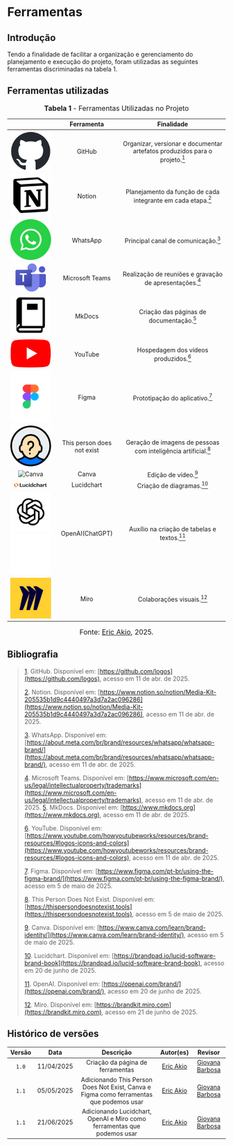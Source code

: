 # Ferramentas

## Introdução

Tendo a finalidade de facilitar a organização e gerenciamento do planejamento e execução do projeto, foram utilizadas as seguintes ferramentas discriminadas na tabela 1.

## Ferramentas utilizadas

<font size="3"><p style="text-align: center"><b>Tabela 1</b> - Ferramentas Utilizadas no Projeto</p></font>

|                                                                    |Ferramenta|Finalidade               |
|:------------------------------------------------------------------:|:----------:|:-----------------------:|
|<img class="card-img img-fluid rounded" src="https://raw.githubusercontent.com/Requisitos-de-software/2025.1-DetranDF/main/docs/assets/ferramentas/github-mark/github-mark.png" title="GitHub" width=100>|GitHub| Organizar, versionar e documentar artefatos produzidos para o projeto.<a id="anchor_1" href="#FRM1"><sup>1</sup></a>|
|<img class="card-img img-fluid rounded" src="https://raw.githubusercontent.com/Requisitos-de-software/2025.1-DetranDF/main/docs/assets/ferramentas/Notion_app_logo.png" title="Notion" width=100>|Notion|Planejamento da função de cada integrante em cada etapa.<a id="anchor_2" href="#FRM2"><sup>2</sup></a>|
|<img class="card-img img-fluid rounded" src="https://raw.githubusercontent.com/Requisitos-de-software/2025.1-DetranDF/main/docs/assets/ferramentas/whatsapp.png" title="WhatsApp" width=100>|WhatsApp|Principal canal de comunicação.<a id="anchor_3" href="#FRM3"><sup>3</sup></a>|
|<img class="card-img img-fluid rounded" src="https://raw.githubusercontent.com/Requisitos-de-software/2025.1-DetranDF/main/docs/assets/ferramentas/Microsoft_Teams.png" title="Microsoft Teams" width=70>|Microsoft Teams|Realização de reuniões e gravação de apresentações.<a id="anchor_4" href="#FRM4"><sup>4</sup></a>|
|<img class="card-img img-fluid rounded" src="https://raw.githubusercontent.com/Requisitos-de-software/2025.1-DetranDF/main/docs/assets/ferramentas/MkDocs_Logo.png" title="MkDocs" width=100>|MkDocs|Criação das páginas de documentação.<a id="anchor_5" href="#FRM5"><sup>5</sup></a>|
|<img class="card-img img-fluid rounded" src="https://raw.githubusercontent.com/Requisitos-de-software/2025.1-DetranDF/main/docs/assets/ferramentas/Youtube_logo.png" title="YouTube" width=100>|YouTube|Hospedagem dos vídeos produzidos.<a id="anchor_6" href="#FRM6"><sup>6</sup></a>|
|<img class="card-img img-fluid rounded" src="https://raw.githubusercontent.com/Requisitos-de-software/2025.1-DetranDF/main/docs/assets/ferramentas/Figma/Figma-Icon(Full-color)/Figma-Icon(Full-color).png" title="Figma" width=100>|Figma|Prototipação do aplicativo.<a id="anchor_7" href="#FRM7"><sup>7</sup></a>|
|<img class="card-img img-fluid rounded" src="https://raw.githubusercontent.com/Requisitos-de-software/2025.1-DetranDF/main/docs/assets/ferramentas/this-person-does-not-exist.png" title="This person does not exist" width=100>|This person does not exist|Geração de imagens de pessoas com inteligência artificial.<a id="anchor_8" href="#FRM8"><sup>8</sup></a>|
|<img class="card-img img-fluid rounded" width=100 src="https://static-cse.canva.com/blob/1148850/image2.14726cf7.avif" title="Canva">|Canva| Edição de vídeo.<a id="anchor_9" href="#FRM9"><sup>9</sup></a>|
| <img class="card-img img-fluid rounded" width=75 src="https://raw.githubusercontent.com/Requisitos-de-software/2025.1-DetranDF/main/docs/assets/ferramentas/Lucidchart-Logos/1a/1a/Lucidchart-Primary3D-Logo-Default-TypeCG100-onClear-np-RGB-M.png" title="Lucidchart">| Lucidchart | Criação de diagramas.<a id="anchor_10" href="#FRM10"><sup>10</sup></a>|
|<img class="card-img img-fluid rounded only-light" width=100 src="https://raw.githubusercontent.com/Requisitos-de-software/2025.1-DetranDF/main/docs/assets/ferramentas/OpenAI-logos(new)/PNGs/OpenAI-black-monoblossom.png" title="OpenAI"><img class="card-img img-fluid rounded only-dark" width=100 src="https://raw.githubusercontent.com/Requisitos-de-software/2025.1-DetranDF/main/docs/assets/ferramentas/OpenAI-logos(new)/PNGs/OpenAI-white-monoblossom.png" title="OpenAI">|OpenAI(ChatGPT)|Auxílio na criação de tabelas e textos.<a id="anchor_11" href="#FRM11"><sup>11</sup></a>|
|<img class="card-img img-fluid rounded" width=100 src="https://raw.githubusercontent.com/Requisitos-de-software/2025.1-DetranDF/main/docs/assets/ferramentas/icon.png" title="miro">|Miro|Colaborações visuais.<a id="anchor_12" href="#FRM12"><sup>12</sup></a>|

<font size="3"><p style="text-align: center">Fonte: [Eric Akio](https://github.com/eric-kingu), 2025.</p></font>

## Bibliografia

> <a id="#FRM1" href="anchor_1">1</a>. GitHub. Disponível em: [https://github.com/logos](https://github.com/logos), acesso em 11 de abr. de 2025.
> 
> <a id="#FRM2" href="anchor_2">2</a>. Notion. Disponível em: [https://www.notion.so/notion/Media-Kit-205535b1d9c4440497a3d7a2ac096286](https://www.notion.so/notion/Media-Kit-205535b1d9c4440497a3d7a2ac096286), acesso em 11 de abr. de 2025.
> 
> <a id="#FRM3" href="anchor_3">3</a>. WhatsApp. Disponível em: [https://about.meta.com/br/brand/resources/whatsapp/whatsapp-brand/](https://about.meta.com/br/brand/resources/whatsapp/whatsapp-brand/), acesso em 11 de abr. de 2025.
> 
> <a id="#FRM4" href="anchor_4">4</a>. Microsoft Teams. Disponível em: [https://www.microsoft.com/en-us/legal/intellectualproperty/trademarks](https://www.microsoft.com/en-us/legal/intellectualproperty/trademarks), acesso em 11 de abr. de 2025.
> <a id="#FRM5" href="anchor_5">5</a>. MkDocs. Disponível em: [https://www.mkdocs.org](https://www.mkdocs.org), acesso em 11 de abr. de 2025.
> 
> <a id="#FRM6" href="anchor_6">6</a>. YouTube. Disponível em: [https://www.youtube.com/howyoutubeworks/resources/brand-resources/#logos-icons-and-colors](https://www.youtube.com/howyoutubeworks/resources/brand-resources/#logos-icons-and-colors), acesso em 11 de abr. de 2025.
>
> <a id="#FRM7" href="anchor_7">7</a>. Figma. Disponível em: [https://www.figma.com/pt-br/using-the-figma-brand/](https://www.figma.com/pt-br/using-the-figma-brand/), acesso em 5 de maio de 2025.
>
> <a id="#FRM8" href="anchor_8">8</a>. This Person Does Not Exist. Disponível em: [https://thispersondoesnotexist.tools](https://thispersondoesnotexist.tools), acesso em 5 de maio de 2025.
>
> <a id="#FRM9" href="anchor_9">9</a>. Canva. Disponível em: [https://www.canva.com/learn/brand-identity/](https://www.canva.com/learn/brand-identity/), acesso em 5 de maio de 2025.
>
> <a id="#FRM10" href="anchor_10">10</a>. Lucidchart. Disponível em: [https://brandpad.io/lucid-software-brand-book](https://brandpad.io/lucid-software-brand-book), acesso em 20 de junho de 2025.
>
> <a id="#FRM11" href="anchor_11">11</a>. OpenAI. Disponível em: [https://openai.com/brand/](https://openai.com/brand/), acesso em 20 de junho de 2025.
>
> <a id="#FRM12" href="anchor_12">12</a>. Miro. Disponível em: [https://brandkit.miro.com](https://brandkit.miro.com), acesso em 21 de junho de 2025.

## Histórico de versões

|Versão|Data|Descrição|Autor(es)|Revisor|
|:----:|:--:|:-------:|:-------:|:-----:|
|`1.0`|11/04/2025|Criação da página de ferramentas|[Eric Akio](https://github.com/eric-kingu)|  [Giovana Barbosa](https://github.com/gio221)  |
|`1.1`|05/05/2025|Adicionando This Person Does Not Exist, Canva e Figma como ferramentas que podemos usar|[Eric Akio](https://github.com/eric-kingu)| [Giovana Barbosa ](https://github.com/gio221)|
|`1.1`|21/06/2025|Adicionando Lucidchart, OpenAI e Miro como ferramentas que podemos usar|[Eric Akio](https://github.com/eric-kingu)|  [Giovana Barbosa ](https://github.com/gio221) |